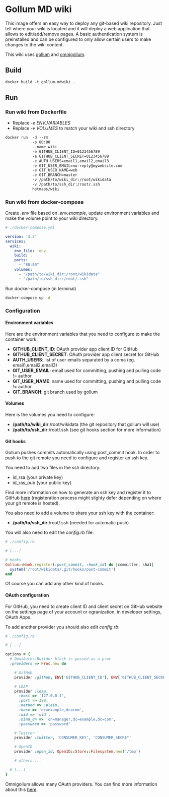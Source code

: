 # Gollum MD wiki

This image offers an easy way to deploy any git-based wiki repository.
Just tell where your wiki is located and it will deploy a web application that allows to edit/add/remove pages. A basic authentication system is preinstalled and can be configured to only allow certain users to make changes to the wiki content.

This wiki uses [gollum](https://github.com/gollum/gollum) and [omnigollum](https://github.com/arr2036/omnigollum).

## Build

``` Dockerfile
docker build -t gollum-mdwiki .
```

## Run

### Run wiki from Dockerfile

- Replace *-e ENV_VARIABLES*
- Replace *-v VOLUMES* to match your wiki and ssh directory

``` Dockerfile
docker run  -d --rm
            -p 80:80
            --name wiki
            -e GITHUB_CLIENT_ID=0123456789
            -e GITHUB_CLIENT_SECRET=0123456789
            -e AUTH_USERS=email1,email2,email3
            -e GIT_USER_EMAIL=no-reply@mywebsite.com
            -e GIT_USER_NAME=web
            -e GIT_BRANCH=master
            -v /path/to/wiki_dir:/root/wikidata
            -v /path/to/ssh_dir:/root/.ssh
            hotmaps/wiki
```

### Run wiki from docker-compose

Create *.env* file based on *.env.example*, update environment variables and make the volume point to your wiki directory.

``` yaml
# ./docker-compose.yml

version: '3.2'
services:
  wiki:
    env_file: .env
    build: .
    ports:
      - "80:80"
    volumes:
      - "/path/to/wiki_dir:/root/wikidata"
      - "/path/to/ssh_dir:/root/.ssh"
```

Run docker-compose (in terminal)

``` bash
docker-compose up -d
```

### Configuration

#### Environment variables

Here are the environment variables that you need to configure to make the container work:

- **GITHUB_CLIENT_ID**: OAuth provider app client ID for GitHub
- **GITHUB_CLIENT_SECRET**: OAuth provider app client secret for GitHub
- **AUTH_USERS**: list of user emails separated by a coma (eg. email1,email2,email3)
- **GIT_USER_EMAIL**: email used for committing, pushing and pulling code != author
- **GIT_USER_NAME**: name used for committing, pushing and pulling code != author
- **GIT_BRANCH**: git branch used by gollum

#### Volumes

Here is the volumes you need to configure:

- **/path/to/wiki_dir**:/root/wikidata (the git repository that gollum will use)
- **/path/to/ssh_dir**:/root/.ssh (see git hooks section for more information)

#### Git hooks

Gollum pushes commits automatically using post_commit hook.
In order to push to the git remote you need to configure and register an ssh key.

You need to add two files in the ssh directory:

- id_rsa (your private key)
- id_ras_pub (your public key)

Find more information on how to generate an ssh key and register it to GitHub [here](https://help.github.com/en/github/authenticating-to-github/connecting-to-github-with-ssh) (registeration process might slighty defer depending on where your git remote is hosted).

You also need to add a volume to share your ssh key with the container:

- **/path/to/ssh_dir**:/root/.ssh (needed for automatic push)

You will also need to edit the *config.rb* file:

``` ruby
# ./config.rb

# [...]

# Hooks
Gollum::Hook.register(:post_commit, :hook_id) do |committer, sha1|
  system('/root/wikidata/.git/hooks/post-commit')
end
```

Of course you can add any other kind of hooks.

#### OAuth configuration

For GitHub, you need to create client ID and client secret on GitHub website on the settings page of your account or ogranization, in developer settings, OAuth Apps.

To add another provider you should also edit *config.rb*:

``` ruby
# ./config.rb

# [...]

options = {
  # OmniAuth::Builder block is passed as a proc
  :providers => Proc.new do

    # GitHub
    provider :github, ENV['GITHUB_CLIENT_ID'], ENV['GITHUB_CLIENT_SECRET'],

    # LDAP
    provider :ldap,
      :host => '127.0.0.1',
      :port => 389,
      :method => :plain,
      :base => 'dc=example,dc=com',
      :uid => 'uid',
      :bind_dn => 'cn=manager,dc=example,dc=com',
      :password => 'password'

    # Twitter
    provider :twitter, 'CONSUMER_KEY', 'CONSUMER_SECRET'

    # OpenID
    provider :open_id, OpenID::Store::Filesystem.new('/tmp')  

    # others ...

  # [...]
}
```

Omnigollum allows many OAuth providers. You can find more information about this [here](https://github.com/arr2036/omnigollum).
